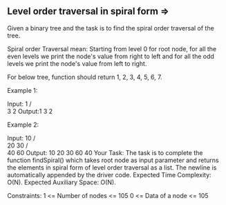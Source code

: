 Level order traversal in spiral form =>
------------------------------------


Given a binary tree and the task is to find the spiral order traversal of the tree.

Spiral order Traversal mean: Starting from level 0 for root node, for all the even levels we print the node's value from right to left and for all the odd levels we print the node's value from left to right. 

For below tree, function should return 1, 2, 3, 4, 5, 6, 7.


 
 

Example 1:

Input:
      1
    /   \
   3     2
Output:1 3 2

Example 2:

Input:
           10
         /     \
        20     30
      /    \
    40     60
Output: 10 20 30 60 40 
Your Task:
The task is to complete the function findSpiral() which takes root node as input parameter and returns the elements in spiral form of level order traversal as a list. The newline is automatically appended by the driver code.
Expected Time Complexity: O(N).
Expected Auxiliary Space: O(N).

Constraints:
1 <= Number of nodes <= 105
0 <= Data of a node <= 105

